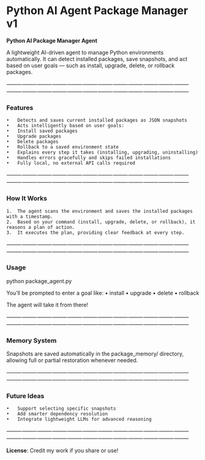 # Python AI Agent Package Manager v1

**Python AI Package Manager Agent**

A lightweight AI-driven agent to manage Python environments automatically.
It can detect installed packages, save snapshots, and act based on user goals — such as install, upgrade, delete, or rollback packages.

⸻⸻⸻⸻⸻⸻⸻⸻⸻⸻⸻⸻⸻⸻⸻⸻⸻⸻⸻⸻⸻⸻⸻⸻

### Features

	•	Detects and saves current installed packages as JSON snapshots
	•	Acts intelligently based on user goals:
	•	Install saved packages
	•	Upgrade packages
	•	Delete packages
	•	Rollback to a saved environment state
	•	Explains every step it takes (installing, upgrading, uninstalling)
	•	Handles errors gracefully and skips failed installations
	•	Fully local, no external API calls required

⸻⸻⸻⸻⸻⸻⸻⸻⸻⸻⸻⸻⸻⸻⸻⸻⸻⸻⸻⸻⸻⸻⸻⸻

### How It Works

	1.	The agent scans the environment and saves the installed packages with a timestamp.
	2.	Based on your command (install, upgrade, delete, or rollback), it reasons a plan of action.
	3.	It executes the plan, providing clear feedback at every step.

⸻⸻⸻⸻⸻⸻⸻⸻⸻⸻⸻⸻⸻⸻⸻⸻⸻⸻⸻⸻⸻⸻⸻⸻

### Usage

python package_agent.py

You’ll be prompted to enter a goal like:
	•	install
	•	upgrade
	•	delete
	•	rollback

The agent will take it from there!

⸻⸻⸻⸻⸻⸻⸻⸻⸻⸻⸻⸻⸻⸻⸻⸻⸻⸻⸻⸻⸻⸻⸻⸻

### Memory System

Snapshots are saved automatically in the package_memory/ directory, allowing full or partial restoration whenever needed.

⸻⸻⸻⸻⸻⸻⸻⸻⸻⸻⸻⸻⸻⸻⸻⸻⸻⸻⸻⸻⸻⸻⸻⸻

### Future Ideas

	•	Support selecting specific snapshots
	•	Add smarter dependency resolution
	•	Integrate lightweight LLMs for advanced reasoning

⸻⸻⸻⸻⸻⸻⸻⸻⸻⸻⸻⸻⸻⸻⸻⸻⸻⸻⸻⸻⸻⸻⸻⸻

**License**: Credit my work if you share or use!
